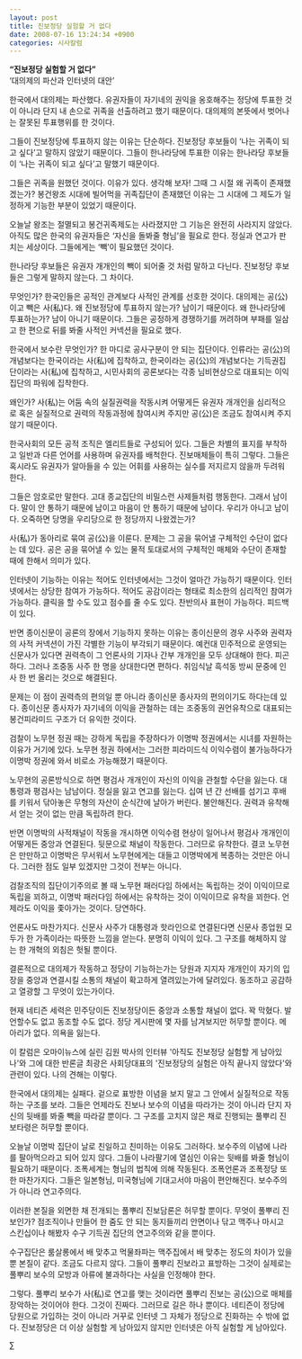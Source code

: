 ```yaml
---
layout: post
title: 진보정당 실험할 거 없다
date: 2008-07-16 13:24:34 +0900
categories: 시사칼럼
---
```

**“진보정당 실험할 거 없다”**  
‘대의제의 파산과 인터넷의 대안’

한국에서 대의제는 파산했다. 유권자들이 자기네의 권익을 옹호해주는 정당에 투표한 것이 아니라 단지 내 손으로 귀족을 선출하려고 했기 때문이다. 대의제의 본뜻에서 벗어나는 잘못된 투표행위를 한 것이다. 

그들이 진보정당에 투표하지 않는 이유는 단순하다. 진보정당 후보들이 ‘나는 귀족이 되고 싶다’고 말하지 않았기 때문이다. 그들이 한나라당에 투표한 이유는 한나라당 후보들이 ‘나는 귀족이 되고 싶다’고 말했기 때문이다. 

그들은 귀족을 원했던 것이다. 이유가 있다. 생각해 보자! 그때 그 시절 왜 귀족이 존재했겠는가? 봉건왕조 시대에 빌어먹을 귀족집단이 존재했던 이유는 그 시대에 그 제도가 일정하게 기능한 부분이 있었기 때문이다. 

오늘날 왕조는 절멸되고 봉건귀족제도는 사라졌지만 그 기능은 완전히 사라지지 않았다. 아직도 많은 한국의 유권자들은 ‘자신을 돌봐줄 형님’을 필요로 한다. 정실과 연고가 판 치는 세상이다. 그들에게는 ‘빽’이 필요했던 것이다. 

한나라당 후보들은 유권자 개개인의 빽이 되어줄 것 처럼 말하고 다닌다. 진보정당 후보들은 그렇게 말하지 않는다. 그 차이다. 

무엇인가? 한국인들은 공적인 관계보다 사적인 관계를 선호한 것이다. 대의제는 공(公)이고 빽은 사(私)다. 왜 진보정당에 투표하지 않는가? 남이기 때문이다. 왜 한나라당에 투표하는가? 남이 아니기 때문이다. 그들은 공정하게 경쟁하기를 꺼려하며 부패를 일삼고 한 편으로 뒤를 봐줄 사적인 커넥션을 필요로 했다. 

한국에서 보수란 무엇인가? 한 마디로 공사구분이 안 되는 집단이다. 인류라는 공(公)의 개념보다는 한국이라는 사(私)에 집착하고, 한국이라는 공(公)의 개념보다는 기득권집단이라는 사(私)에 집착하고, 시민사회의 공론보다는 각종 님비현상으로 대표되는 이익집단의 파워에 집착한다. 

왜인가? 사(私)는 어둠 속의 실질권력을 작동시켜 어떻게든 유권자 개개인을 심리적으로 혹은 실질적으로 권력의 작동과정에 참여시켜 주지만 공(公)은 조금도 참여시켜 주지 않기 때문이다. 

한국사회의 모든 공적 조직은 엘리트들로 구성되어 있다. 그들은 차별의 표지를 부착하고 일반과 다른 언어를 사용하며 유권자를 배척한다. 진보매체들이 특히 그렇다. 그들은 혹시라도 유권자가 알아들을 수 있는 어휘를 사용하는 실수를 저지르지 않을까 두려워 한다. 

그들은 암호로만 말한다. 고대 종교집단의 비밀스런 사제들처럼 행동한다. 그래서 남이다. 말이 안 통하기 때문에 남이고 마음이 안 통하기 때문에 남이다. 우리가 아니고 남이다. 오죽하면 당명을 우리당으로 한 정당까지 나왔겠는가? 

사(私)가 동아리로 묶여 공(公)을 이룬다. 문제는 그 공을 묶어낼 구체적인 수단이 없다는 데 있다. 공은 공을 묶어낼 수 있는 물적 토대로서의 구체적인 매체와 수단이 존재할 때에 한해서 의미가 있다. 

인터넷이 기능하는 이유는 적어도 인터넷에서는 그것이 얼마간 가능하기 때문이다. 인터넷에서는 상당한 참여가 가능하다. 적어도 공감이라는 형태로 최소한의 심리적인 참여가 가능하다. 클릭을 할 수도 있고 점수를 줄 수도 있다. 찬반의사 표현이 가능하다. 피드백이 있다. 

반면 종이신문이 공론의 장에서 기능하지 못하는 이유는 종이신문의 경우 사주와 권력자의 사적 커넥션이 가진 각별한 기능이 부각되기 때문이다. 예컨대 민주적으로 운영되는 신문사가 있다면 권력측이 그 언론사의 기자나 간부 개개인을 모두 상대해야 한다. 피곤하다. 그러나 조중동 사주 한 명을 상대한다면 편하다. 취임식날 흑석동 방씨 문중에 인사 한 번 올리는 것으로 해결된다. 

문제는 이 점이 권력측의 편의일 뿐 아니라 종이신문 종사자의 편의이기도 하다는데 있다. 종이신문 종사자가 자기네의 이익을 관철하는 데는 조중동의 권언유착으로 대표되는 봉건피라미드 구조가 더 유익한 것이다. 

검찰이 노무현 정권 때는 강하게 독립을 주장하다가 이명박 정권에서는 시녀를 자원하는 이유가 거기에 있다. 노무현 정권 하에서는 그러한 피라미드식 이익수렴이 불가능하다가 이명박 정권에 와서 비로소 가능해졌기 때문이다. 

노무현의 공론방식으로 하면 평검사 개개인이 자신의 이익을 관철할 수단을 잃는다. 대통령과 평검사는 남남이다. 정실을 잃고 연고를 잃는다. 십여 년 간 선배를 섬기고 후배를 키워서 닦아놓은 무형의 자산이 순식간에 날아가 버린다. 불안해진다. 권력과 유착해서 얻는 것이 없는 만큼 독립하려 한다. 

반면 이명박의 사적채널이 작동을 개시하면 이익수렴 현상이 일어나서 평검사 개개인이 어떻게든 중앙과 연결된다. 뒷문으로 채널이 작동한다. 그러므로 유착한다. 결코 노무현은 만만하고 이명박은 무서워서 노무현에게는 대들고 이명박에게 복종하는 것만은 아니다. 그러한 점도 일부 있겠지만 그것이 전부는 아니다.

검찰조직의 집단이기주의로 볼 때 노무현 패러다임 하에서는 독립하는 것이 이익이므로 독립을 꾀하고, 이명박 패러다임 하에서는 유착하는 것이 이익이므로 유착을 꾀한다. 언제라도 이익을 좇아가는 것이다. 당연하다. 

언론사도 마찬가지다. 신문사 사주가 대통령과 핫라인으로 연결된다면 신문사 종업원 모두가 한 가족이라는 따뜻한 느낌을 얻는다. 분명히 이익이 있다. 그 구조를 해체하지 않는 한 개혁의 외침은 헛될 뿐이다. 

결론적으로 대의제가 작동하고 정당이 기능하는가는 당원과 지지자 개개인이 자기의 입장을 중앙과 연결시킬 소통의 채널이 확고하게 열려있는가에 달려있다. 동조하고 공감하고 열광할 그 무엇이 있는가이다. 

현재 네티즌 세력은 민주당이든 진보정당이든 중앙과 소통할 채널이 없다. 꽉 막혔다. 발언할수도 없고 동조할 수도 없다. 정당 게시판에 몇 자를 남겨보지만 허무할 뿐이다. 메아리가 없다. 의욕을 잃는다. 

이 칼럼은 오마이뉴스에 실린 김원 박사의 인터뷰 '아직도 진보정당 실험할 게 남아있나'와 그에 대한 반론글 최광은 사회당대표의 '진보정당의 실험은 아직 끝나지 않았다'와 관련이 있다. 나의 견해는 이렇다. 

한국에서 대의제는 실패다. 겉으로 표방한 이념을 보지 말고 그 안에서 실질적으로 작동하는 구조를 보라. 그들은 언제라도 진보나 보수의 이념을 따라가는 것이 아니라 단지 자신의 뒷배를 봐줄 빽을 따라갈 뿐이다. 그 구조를 고치지 않은 채로 진행되는 풀뿌리 진보타령은 허무할 뿐이다. 

오늘날 이명박 집단이 날로 친일하고 친미하는 이유도 그러하다. 보수주의 이념에 나라를 팔아먹으라고 되어 있지 않다. 그들이 나라팔기에 열심인 이유는 뒷배를 봐줄 형님이 필요하기 때문이다. 조폭세계는 형님의 법칙에 의해 작동된다. 조폭언론과 조폭정당 또한 마찬가지다. 그들은 일본형님, 미국형님에 기대고서야 마음이 편안해진다. 보수주의가 아니라 연고주의다. 

이러한 본질을 외면한 채 전개되는 풀뿌리 진보담론은 허무할 뿐이다. 무엇이 풀뿌리 진보인가? 점조직이나 만들어 한 줌도 안 되는 동지들끼리 안면이나 닦고 맥주나 마시고 스킨십이나 해봤자 수구 기득권 집단의 연고주의와 같을 뿐이다.

수구집단은 룸살롱에서 배 맞추고 먹물좌파는 맥주집에서 배 맞추는 정도의 차이가 있을 뿐 본질이 같다. 조금도 다르지 않다. 그들이 풀뿌리 진보라고 표방하는 그것이 실제로는 풀뿌리 보수의 모방과 아류에 불과하다는 사실을 인정해야 한다. 

그렇다. 풀뿌리 보수가 사(私)로 연고를 맺는 것이라면 풀뿌리 진보는 공(公)으로 매체를 장악하는 것이어야 한다. 그것이 진짜다. 그러므로 길은 하나 뿐이다. 네티즌이 정당에 당원으로 가입하는 것이 아니라 거꾸로 인터넷 그 자체가 정당으로 진화하는 수 밖에 없다. 진보정당은 더 이상 실험할 게 남아있지 않지만 인터넷은 아직 실험할 게 남아있다. 



∑